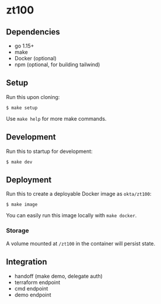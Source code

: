# zt100

## Dependencies
* go 1.15+
* make
* Docker (optional)
* npm (optional, for building tailwind)

## Setup
Run this upon cloning:
```
$ make setup
```
Use `make help` for more make commands.

## Development
Run this to startup for development:
```
$ make dev
```

## Deployment
Run this to create a deployable Docker image as `okta/zt100`:
```
$ make image
```
You can easily run this image locally with `make docker`. 

### Storage

A volume mounted at `/zt100` in the container will persist state.

## Integration

* handoff (make demo, delegate auth)
* terraform endpoint
* cmd endpoint
* demo endpoint